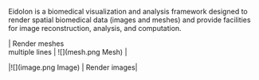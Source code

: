 
Eidolon is a biomedical visualization and analysis framework designed to render spatial biomedical data (images and meshes) and provide facilities for image reconstruction, analysis, and computation.


| Render meshes \
multiple lines | ![](mesh.png Mesh) |

|![](image.png Image) | Render images|
